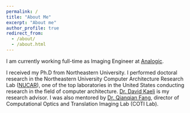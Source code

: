 ```yaml
---
permalink: /
title: "About Me"
excerpt: "About me"
author_profile: true
redirect_from: 
  - /about/
  - /about.html
---
```


I am currently working full-time as Imaging Engineer at [Analogic](https://www.analogic.com/).


I received my Ph.D from Northeastern University.
I performed doctoral research in the Northeastern University Computer Architecture Research Lab ([NUCAR](https://ece.northeastern.edu/groups/nucar/research.html)),
one of the top laboratories in the United States conducting research in the field of computer architecture.
[Dr. David Kaeli](https://ece.northeastern.edu/fac-ece/kaeli.html) is my research advisor.
I was also mentored by [Dr. Qianqian Fang](http://fanglab.org/people/index.html), director of Computational Optics and Translation Imaging Lab (COTI Lab). 

